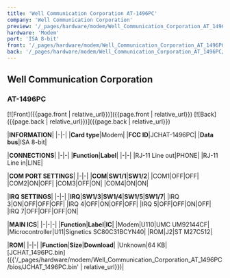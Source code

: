 ```yaml
---
title: 'Well Communication Corporation AT-1496PC'
company: 'Well Communication Corporation'
preview: '/_pages/hardware/modem/Well_Communication_Corporation_AT_1496PC/img/preview.jpg'
hardware: 'Modem'
port: 'ISA 8-bit'
front: '/_pages/hardware/modem/Well_Communication_Corporation_AT_1496PC/img/front.jpg'
back: '/_pages/hardware/modem/Well_Communication_Corporation_AT_1496PC/img/back.jpg'
---
```

##  Well Communication Corporation 
### AT-1496PC

[![Front]({{page.front | relative_url}})]({{page.front | relative_url}})
[![Back]({{page.back | relative_url}})]({{page.back | relative_url}})

|**INFORMATION**|
|-|-|
|**Card type**|Modem|
|**FCC ID**|JCHAT-1496PC|
|**Data bus**|ISA 8-bit|

|**CONNECTIONS**|
|-|-|
|**Function**|**Label**|
|-|-|
|RJ-11 Line out|PHONE|
|RJ-11 Line in|LINE|

|**COM PORT SETTINGS**|
|-|-|
|**COM**|**SW1/1**|**SW1/2**|
|COM1|OFF|OFF|
|COM2|ON|OFF|
|COM3|OFF|ON|
|COM4|ON|ON|

|**IRQ SETTINGS**|
|-|-|
|**IRQ**|**SW1/3**|**SW1/4**|**SW1/5**|**SW1/7**|
|IRQ 3|ON|OFF|OFF|OFF|
|IRQ 4|OFF|ON|OFF|OFF|
|IRQ 5|OFF|OFF|ON|OFF|
|IRQ 7|OFF|OFF|OFF|ON|

|**MAIN ICS**|
|-|-|-|
|**Function**|**Label**|**IC**|
|Modem|U110|UMC UM92144CF|
|Microcontroller|U11|Signetics SC80C31BCYN40|
|ROM|J2|ST M27C512|


|**ROM**|
|-|-|
|**Function**|**Size**|**Download**|
|Unknown|64&nbsp;KB|[JCHAT_1496PC.bin]({{'/_pages/hardware/modem/Well_Communication_Corporation_AT_1496PC/bios/JCHAT_1496PC.bin' | relative_url}})|
